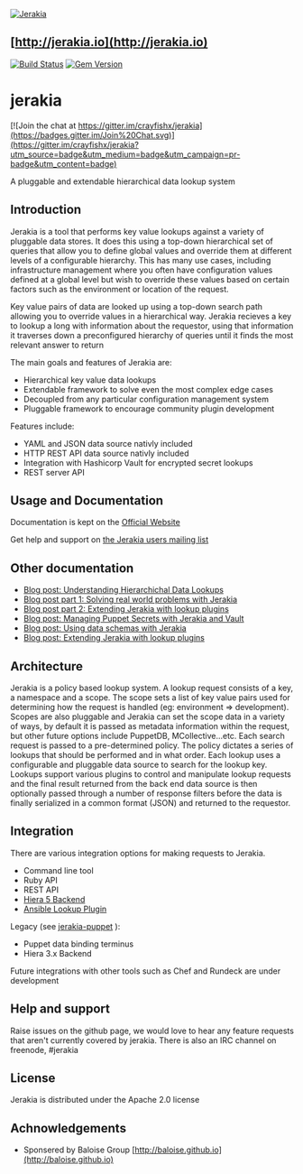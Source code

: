 [![Jerakia](http://jerakia.io/lerakia-logo.png)](http://jerakia.io)

## [http://jerakia.io](http://jerakia.io)


[![Build Status](https://travis-ci.org/crayfishx/jerakia.svg?branch=master)](https://travis-ci.org/crayfishx/jerakia) [![Gem Version](https://badge.fury.io/rb/jerakia.svg)](https://badge.fury.io/rb/jerakia)


jerakia
=========

[![Join the chat at https://gitter.im/crayfishx/jerakia](https://badges.gitter.im/Join%20Chat.svg)](https://gitter.im/crayfishx/jerakia?utm_source=badge&utm_medium=badge&utm_campaign=pr-badge&utm_content=badge)

A pluggable and extendable hierarchical data lookup system

## Introduction ##

Jerakia is a tool that performs key value lookups against a variety of pluggable data stores. It does this using a top-down hierarchical set of queries that allow you to define global values and override them at different levels of a configurable hierarchy.  This has many use cases, including infrastructure management where you often have configuration values defined at a global level but wish to override these values based on certain factors such as the environment or location of the request.

Key value pairs of data are looked up using a top-down search path allowing you to override values in a hierarchical way. Jerakia recieves a key to lookup a long with information about the requestor, using that information it traverses down a preconfigured hierarchy of queries until it finds the most relevant answer to return

The main goals and features of Jerakia are:

* Hierarchical key value data lookups
* Extendable framework to solve even the most complex edge cases
* Decoupled from any particular configuration management system
* Pluggable framework to encourage community plugin development

Features include:

* YAML and JSON data source nativly included
* HTTP REST API data source nativly included
* Integration with Hashicorp Vault for encrypted secret lookups
* REST server API

## Usage and Documentation ##

Documentation is kept on the [Official Website](http://jerakia.io)

Get help and support on [the Jerakia users mailing list](https://groups.google.com/a/enviatics.com/d/forum/jerakia-users)

## Other documentation ##
* [Blog post: Understanding Hierarchichal Data Lookups](https://www.craigdunn.org/2017/08/understanding-hierarchical-data-lookups/)
* [Blog post part 1: Solving real world problems with Jerakia](http://www.craigdunn.org/2015/09/solving-real-world-problems-with-jerakia/)
* [Blog post part 2: Extending Jerakia with lookup plugins](http://www.craigdunn.org/2015/09/extending-jerakia-with-lookup-plugins/)
* [Blog post: Managing Puppet Secrets with Jerakia and Vault](http://www.craigdunn.org/2017/04/managing-puppet-secrets-with-jerakia-and-vault/)
* [Blog post: Using data schemas with Jerakia](http://www.craigdunn.org/2016/03/using-data-schemas-with-jerakia-0-5/)
* [Blog post: Extending Jerakia with lookup plugins](http://www.craigdunn.org/2015/09/extending-jerakia-with-lookup-plugins/)

## Architecture ##

Jerakia is a policy based lookup system.  A lookup request consists of a key, a namespace and a scope.  The scope sets a list of key value pairs used for determining how the request is handled (eg: environment => development).  Scopes are also pluggable and Jerakia can set the scope data in a variety of ways, by default it is passed as metadata information within the request, but other future options include PuppetDB, MCollective...etc.  Each search request is passed to a pre-determined policy.  The policy dictates a series of lookups that should be performed and in what order.  Each lookup uses a configurable and pluggable data source to search for the lookup key.  Lookups support various plugins to control and manipulate lookup requests and the final result returned from the back end data source is then optionally passed through a number of response filters before the data is finally serialized in a common format (JSON) and returned to the requestor.

## Integration ##

There are various integration options for making requests to Jerakia.

* Command line tool
* Ruby API
* REST API
* [Hiera 5 Backend](http://forge.puppet.com/crayfishx/jerakia)
* [Ansible Lookup Plugin](https://github.com/crayfishx/ansible-jerakia)

Legacy (see [jerakia-puppet](https://github.com/crayfishx/jerakia-puppet) ):

* Puppet data binding terminus
* Hiera 3.x Backend

Future integrations with other tools such as Chef and Rundeck are under development

## Help and support ##

Raise issues on the github page, we would love to hear any feature requests that aren't currently covered by jerakia.  There is also an IRC channel on freenode, #jerakia


## License ##

Jerakia is distributed under the Apache 2.0 license

## Achnowledgements ##

* Sponsered by Baloise Group [http://baloise.github.io](http://baloise.github.io)



